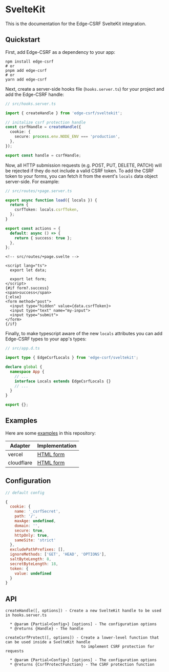 # SvelteKit

This is the documentation for the Edge-CSRF SvelteKit integration.

## Quickstart

First, add Edge-CSRF as a dependency to your app:

```console
npm install edge-csrf
# or
pnpm add edge-csrf
# or
yarn add edge-csrf
```

Next, create a server-side hooks file (`hooks.server.ts`) for your project and add the Edge-CSRF handle:

```typescript
// src/hooks.server.ts

import { createHandle } from 'edge-csrf/sveltekit';

// initalize csrf protection handle
const csrfHandle = createHandle({
  cookie: {
    secure: process.env.NODE_ENV === 'production',
  },
});

export const handle = csrfHandle;
```

Now, all HTTP submission requests (e.g. POST, PUT, DELETE, PATCH) will be rejected if they do not include a valid CSRF token. To add the CSRF token to your forms, you can fetch it from the event's `locals` data object server-side. For example:

```typescript
// src/routes/+page.server.ts

export async function load({ locals }) {
  return {
    csrfToken: locals.csrfToken,
  };
}

export const actions = {
  default: async () => {
    return { success: true };
  },
};
```

```svelte
<!-- src/routes/+page.svelte -->

<script lang="ts">
  export let data;

  export let form;
</script>
{#if form?.success}
<span>success</span>
{:else}
<form method="post">
  <input type="hidden" value={data.csrfToken}>
  <input type="text" name="my-input">
  <input type="submit">
</form>
{/if}
```

Finally, to make typescript aware of the new `locals` attributes you can add Edge-CSRF types to your app's types:

```typescript
// src/app.d.ts

import type { EdgeCsrfLocals } from 'edge-csrf/sveltekit';

declare global {
  namespace App {
    // ...
    interface Locals extends EdgeCsrfLocals {}
    // ...
  }
}

export {};
```

## Examples

Here are some [examples](examples) in this repository:

| Adapter    | Implementation                             |
| ---------- | ------------------------------------------ |
| vercel     | [HTML form](examples/sveltekit-vercel)     |
| cloudflare | [HTML form](examples/sveltekit-cloudflare) |

## Configuration

```javascript
// default config

{
  cookie: {
    name: '_csrfSecret',
    path: '/',
    maxAge: undefined,
    domain: '',
    secure: true,
    httpOnly: true,
    sameSite: 'strict'
  },
  excludePathPrefixes: [],
  ignoreMethods: ['GET', 'HEAD', 'OPTIONS'],
  saltByteLength: 8,
  secretByteLength: 18,
  token: {
    value: undefined
  }
}
```

## API

```
createHandle([, options]) - Create a new SvelteKit handle to be used in hooks.server.ts

  * @param {Partial<Config>} [options] - The configuration options
  * @returns {Handle} - The handle

createCsrfProtect([, options]) - Create a lower-level function that can be used inside a SvelteKit handle
                                 to implement CSRF protection for requests

  * @param {Partial<Config>} [options] - The configuration options
  * @returns {CsrfProtectFunction} - The CSRF protection function
```

